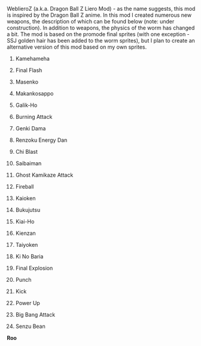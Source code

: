 WeblieroZ (a.k.a. Dragon Ball Z Liero Mod) - as the name suggests, this mod is inspired by the Dragon Ball Z anime. In this mod I created numerous new weapons, the description of which can be found below (note: under construction). In addition to weapons, the physics of the worm has changed a bit. The mod is based on the promode final sprites (with one exception - SSJ golden hair has been added to the worm sprites), but I plan to create an alternative version of this mod based on my own sprites.

1) Kamehameha

2) Final Flash

3) Masenko

4) Makankosappo

5) Galik-Ho

6) Burning Attack

7) Genki Dama

8) Renzoku Energy Dan

9) Chi Blast

10) Saibaiman

11) Ghost Kamikaze Attack

12) Fireball

13) Kaioken

14) Bukujutsu

15) Kiai-Ho

16) Kienzan

17) Taiyoken

18) Ki No Baria

19) Final Explosion

20) Punch

21) Kick

23) Power Up

24) Big Bang Attack

25) Senzu Bean

**Roo**
